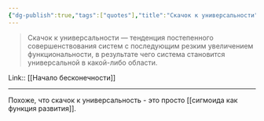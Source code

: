 ```yaml
---
{"dg-publish":true,"tags":["quotes"],"title":"Скачок к универсальности","date":"2021-08-15T20:19:00+03:00","modified_at":"2022-06-15T08:34:40+03:00","permalink":"/quotes/202108152019/","dgHomeLink":false,"dgPassFrontmatter":true}
---
```




> Скачок к универсальности — тенденция постепенного совершенствования систем с последующим резким увеличением функциональности, в результате чего система становится универсальной в какой-либо области.

Link:: [[Начало бесконечности]]

---

Похоже, что скачок к универсальность - это просто [[сигмоида как функция развития]].
